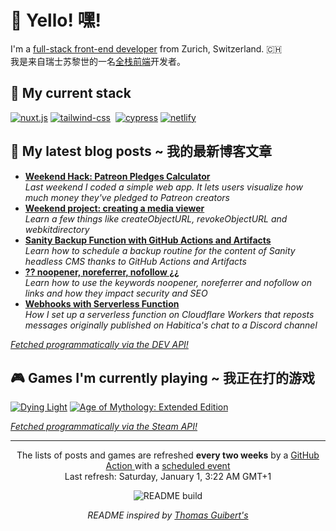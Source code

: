 <h1>👋 Yello! 嘿!</h1>

<p>I'm a <a href="https://css-tricks.com/ooooops-i-guess-were-full-stack-developers-now/">full-stack front-end developer</a> from Zurich, Switzerland. 🇨🇭<br />
我是来自瑞士苏黎世的一名<a href="https://css-tricks.com/ooooops-i-guess-were-full-stack-developers-now/">全栈前端</a>开发者。</p>

<h2>🍔 My current stack</h2>

<p>
 <a href="https:&#x2F;&#x2F;nuxtjs.org"><img alt="nuxt.js"
 src="https://img.shields.io/badge/Nuxt.js-00C58E?style=for-the-badge&logoColor=white&logo=nuxt.js" /></a>
 <a href="https:&#x2F;&#x2F;tailwindcss.com"><img alt="tailwind-css"
 src="https://img.shields.io/badge/Tailwind%20CSS-38B2AC?style=for-the-badge&logoColor=white&logo=tailwind-css" /></a>
 <a href="https:&#x2F;&#x2F;www.sanity.io"><img alt=""
 src="https://img.shields.io/badge/Sanity-fa1607?style=for-the-badge&logoColor=white&logo=" /></a>
 <a href="https:&#x2F;&#x2F;www.cypress.io"><img alt="cypress"
 src="https://img.shields.io/badge/Cypress-17202C?style=for-the-badge&logoColor=white&logo=cypress" /></a>
 <a href="https:&#x2F;&#x2F;www.netlify.com"><img alt="netlify"
 src="https://img.shields.io/badge/Netlify-00C7B7?style=for-the-badge&logoColor=white&logo=netlify" /></a>
</p> 


<h2>📝 My latest blog posts ~ 我的最新博客文章</h2>
<ul>
    <li> <a href="https:&#x2F;&#x2F;dev.to&#x2F;mornir&#x2F;weekend-hack-patreon-pledges-calculator-19m9"><b>Weekend Hack: Patreon Pledges Calculator</b></a><br/><i>Last weekend I coded a simple web app. It lets users visualize how much money they&#39;ve pledged to Patreon creators</i></li>
    <li> <a href="https:&#x2F;&#x2F;dev.to&#x2F;mornir&#x2F;weekend-project-creating-a-media-viewer-3ef0"><b>Weekend project: creating a media viewer</b></a><br/><i>Learn a few things like createObjectURL, revokeObjectURL and webkitdirectory</i></li>
    <li> <a href="https:&#x2F;&#x2F;www.sanity.io&#x2F;guides&#x2F;studio-backup-github-actions-artifacts"><b>Sanity Backup Function with GitHub Actions and Artifacts</b></a><br/><i>Learn how to schedule a backup routine for the content of Sanity headless CMS thanks to GitHub Actions and Artifacts</i></li>
    <li> <a href="https:&#x2F;&#x2F;dev.to&#x2F;mornir&#x2F;noopener-noreferrer-nofollow-42cl"><b>?? noopener, noreferrer, nofollow ¿¿</b></a><br/><i>Learn how to use the keywords noopener, noreferrer and nofollow on links and how they impact security and SEO</i></li>
    <li> <a href="https:&#x2F;&#x2F;dev.to&#x2F;mornir&#x2F;webhooks-with-serverless-function-2h5k"><b>Webhooks with Serverless Function</b></a><br/><i>How I set up a serverless function on Cloudflare Workers that reposts messages originally published on Habitica&#39;s chat to a Discord channel</i></li>
</ul>
<p><i><a href="https://github.com/mornir/mornir/blob/master/index.js#L51">Fetched programmatically via the DEV API!</a></i></p>

<h2>🎮 Games I'm currently playing ~ 我正在打的游戏</h2>
<p>
 <a href="https://store.steampowered.com/agecheck/app/239140/"><img alt="Dying Light" title="Dying Light" src="http://media.steampowered.com/steamcommunity/public/images/apps/239140/a2656cade3af57d07d0a9622d3b52745b26b2225.jpg" /></a>
 <a href="https://store.steampowered.com/agecheck/app/266840/"><img alt="Age of Mythology: Extended Edition" title="Age of Mythology: Extended Edition" src="http://media.steampowered.com/steamcommunity/public/images/apps/266840/4b7d2e9491ecf24ebf34973d80ae1a0aa066edd5.jpg" /></a>
</p>
<p><i><a href="https://github.com/mornir/mornir/blob/master/index.js#L56">Fetched programmatically via the Steam API!</a></i></p>

------------
<p align="center">
  The lists of posts and games are refreshed <b>every two weeks</b> by a <a href="https://github.com/mornir/mornir/actions?query=workflow%3A%22README+build%22">GitHub Action </a> with a <a href="https://docs.github.com/en/actions/reference/events-that-trigger-workflows#scheduled-events">scheduled event</a>
  </br>Last refresh: Saturday, January 1, 3:22 AM GMT+1 </br>
</p>
<p align="center">
  <img src="https://github.com/mornir/mornir/workflows/README%20build/badge.svg" alt="README build"/>
</p>
<p align="center">
  <i>README inspired by <a href="https://github.com/thmsgbrt/thmsgbrt">Thomas Guibert's</a></i>
</p>
